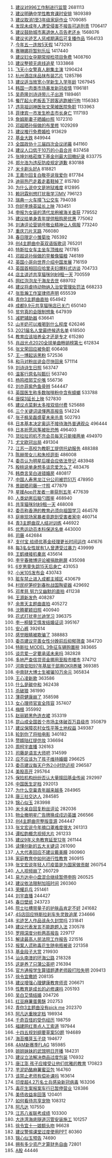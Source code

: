 1. [建议对996工作制进行监管](https://s.weibo.com/weibo?q=%23%E5%BB%BA%E8%AE%AE%E5%AF%B9996%E5%B7%A5%E4%BD%9C%E5%88%B6%E8%BF%9B%E8%A1%8C%E7%9B%91%E7%AE%A1%23&Refer=top) 2681113
1. [建议明确中学性教育课时安排](https://s.weibo.com/weibo?q=%23%E5%BB%BA%E8%AE%AE%E6%98%8E%E7%A1%AE%E4%B8%AD%E5%AD%A6%E6%80%A7%E6%95%99%E8%82%B2%E8%AF%BE%E6%97%B6%E5%AE%89%E6%8E%92%23&Refer=top) 1809389
1. [建议取消1至3年级家庭作业](https://s.weibo.com/weibo?q=%E5%BB%BA%E8%AE%AE%E5%8F%96%E6%B6%881%E8%87%B33%E5%B9%B4%E7%BA%A7%E5%AE%B6%E5%BA%AD%E4%BD%9C%E4%B8%9A&Refer=top) 1709085
1. [发现未成年人遭受侵害不报告可追刑责](https://s.weibo.com/weibo?q=%E5%8F%91%E7%8E%B0%E6%9C%AA%E6%88%90%E5%B9%B4%E4%BA%BA%E9%81%AD%E5%8F%97%E4%BE%B5%E5%AE%B3%E4%B8%8D%E6%8A%A5%E5%91%8A%E5%8F%AF%E8%BF%BD%E5%88%91%E8%B4%A3&Refer=top) 1706417
1. [建议鼓励城市离退休人员告老还乡](https://s.weibo.com/weibo?q=%23%E5%BB%BA%E8%AE%AE%E9%BC%93%E5%8A%B1%E5%9F%8E%E5%B8%82%E7%A6%BB%E9%80%80%E4%BC%91%E4%BA%BA%E5%91%98%E5%91%8A%E8%80%81%E8%BF%98%E4%B9%A1%23&Refer=top) 1568076
1. [建议劣迹艺人惩戒期满后可复播作品](https://s.weibo.com/weibo?q=%23%E5%BB%BA%E8%AE%AE%E5%8A%A3%E8%BF%B9%E8%89%BA%E4%BA%BA%E6%83%A9%E6%88%92%E6%9C%9F%E6%BB%A1%E5%90%8E%E5%8F%AF%E5%A4%8D%E6%92%AD%E4%BD%9C%E5%93%81%23&Refer=top) 1564133
1. [今年五一连放5天假](https://s.weibo.com/weibo?q=%23%E4%BB%8A%E5%B9%B4%E4%BA%94%E4%B8%80%E8%BF%9E%E6%94%BE5%E5%A4%A9%E5%81%87%23&Refer=top) 1473293
1. [赛琳娜将暂别乐坛](https://s.weibo.com/weibo?q=%E8%B5%9B%E7%90%B3%E5%A8%9C%E5%B0%86%E6%9A%82%E5%88%AB%E4%B9%90%E5%9D%9B&Refer=top) 1417440
1. [建议妇女孕期常规检项目免费](https://s.weibo.com/weibo?q=%23%E5%BB%BA%E8%AE%AE%E5%A6%87%E5%A5%B3%E5%AD%95%E6%9C%9F%E5%B8%B8%E8%A7%84%E6%A3%80%E9%A1%B9%E7%9B%AE%E5%85%8D%E8%B4%B9%23&Refer=top) 1408760
1. [建议整顿无底线追星](https://s.weibo.com/weibo?q=%23%E5%BB%BA%E8%AE%AE%E6%95%B4%E9%A1%BF%E6%97%A0%E5%BA%95%E7%BA%BF%E8%BF%BD%E6%98%9F%23&Refer=top) 1333868
1. [飞天小女警真人剧集主演](https://s.weibo.com/weibo?q=%23%E9%A3%9E%E5%A4%A9%E5%B0%8F%E5%A5%B3%E8%AD%A6%E7%9C%9F%E4%BA%BA%E5%89%A7%E9%9B%86%E4%B8%BB%E6%BC%94%23&Refer=top) 1290424
1. [杭州酒店床品抹布装芯片](https://s.weibo.com/weibo?q=%23%E6%9D%AD%E5%B7%9E%E9%85%92%E5%BA%97%E5%BA%8A%E5%93%81%E6%8A%B9%E5%B8%83%E8%A3%85%E8%8A%AF%E7%89%87%23&Refer=top) 1285786
1. [建议适当放宽小学新生入学年龄](https://s.weibo.com/weibo?q=%23%E5%BB%BA%E8%AE%AE%E9%80%82%E5%BD%93%E6%94%BE%E5%AE%BD%E5%B0%8F%E5%AD%A6%E6%96%B0%E7%94%9F%E5%85%A5%E5%AD%A6%E5%B9%B4%E9%BE%84%23&Refer=top) 1267945
1. [韩国一肉类市场暴发新冠疫情](https://s.weibo.com/weibo?q=%23%E9%9F%A9%E5%9B%BD%E4%B8%80%E8%82%89%E7%B1%BB%E5%B8%82%E5%9C%BA%E6%9A%B4%E5%8F%91%E6%96%B0%E5%86%A0%E7%96%AB%E6%83%85%23&Refer=top) 1196181
1. [吴奇隆刘诗诗带儿子出游](https://s.weibo.com/weibo?q=%23%E5%90%B4%E5%A5%87%E9%9A%86%E5%88%98%E8%AF%97%E8%AF%97%E5%B8%A6%E5%84%BF%E5%AD%90%E5%87%BA%E6%B8%B8%23&Refer=top) 1189461
1. [餐厅起火老板丢下顾客逃跑被行拘](https://s.weibo.com/weibo?q=%E9%A4%90%E5%8E%85%E8%B5%B7%E7%81%AB%E8%80%81%E6%9D%BF%E4%B8%A2%E4%B8%8B%E9%A1%BE%E5%AE%A2%E9%80%83%E8%B7%91%E8%A2%AB%E8%A1%8C%E6%8B%98&Refer=top) 1156383
1. [违背祖训神医张文荣被医院免职](https://s.weibo.com/weibo?q=%23%E8%BF%9D%E8%83%8C%E7%A5%96%E8%AE%AD%E7%A5%9E%E5%8C%BB%E5%BC%A0%E6%96%87%E8%8D%A3%E8%A2%AB%E5%8C%BB%E9%99%A2%E5%85%8D%E8%81%8C%23&Refer=top) 1133963
1. [菲律宾一市发生枪击市长身亡](https://s.weibo.com/weibo?q=%23%E8%8F%B2%E5%BE%8B%E5%AE%BE%E4%B8%80%E5%B8%82%E5%8F%91%E7%94%9F%E6%9E%AA%E5%87%BB%E5%B8%82%E9%95%BF%E8%BA%AB%E4%BA%A1%23&Refer=top) 1117193
1. [詹姆斯妻子晒婚纱照](https://s.weibo.com/weibo?q=%E8%A9%B9%E5%A7%86%E6%96%AF%E5%A6%BB%E5%AD%90%E6%99%92%E5%A9%9A%E7%BA%B1%E7%85%A7&Refer=top) 1072310
1. [邓超晒孙俪做的布里修](https://s.weibo.com/weibo?q=%23%E9%82%93%E8%B6%85%E6%99%92%E5%AD%99%E4%BF%AA%E5%81%9A%E7%9A%84%E5%B8%83%E9%87%8C%E4%BF%AE%23&Refer=top) 1029269
1. [建议推行免费婚检](https://s.weibo.com/weibo?q=%E5%BB%BA%E8%AE%AE%E6%8E%A8%E8%A1%8C%E5%85%8D%E8%B4%B9%E5%A9%9A%E6%A3%80&Refer=top) 913629
1. [基金大跌](https://s.weibo.com/weibo?q=%E5%9F%BA%E9%87%91%E5%A4%A7%E8%B7%8C&Refer=top) 849944
1. [全国政协十三届四次会议闭幕](https://s.weibo.com/weibo?q=%23%E5%85%A8%E5%9B%BD%E6%94%BF%E5%8D%8F%E5%8D%81%E4%B8%89%E5%B1%8A%E5%9B%9B%E6%AC%A1%E4%BC%9A%E8%AE%AE%E9%97%AD%E5%B9%95%23&Refer=top) 841160
1. [建议人口低于10万的小县合并](https://s.weibo.com/weibo?q=%23%E5%BB%BA%E8%AE%AE%E4%BA%BA%E5%8F%A3%E4%BD%8E%E4%BA%8E10%E4%B8%87%E7%9A%84%E5%B0%8F%E5%8E%BF%E5%90%88%E5%B9%B6%23&Refer=top) 837458
1. [张坤刘格菘旗下基金创最大回撤纪录](https://s.weibo.com/weibo?q=%E5%BC%A0%E5%9D%A4%E5%88%98%E6%A0%BC%E8%8F%98%E6%97%97%E4%B8%8B%E5%9F%BA%E9%87%91%E5%88%9B%E6%9C%80%E5%A4%A7%E5%9B%9E%E6%92%A4%E7%BA%AA%E5%BD%95&Refer=top) 833775
1. [郑允浩为违反防疫规定道歉](https://s.weibo.com/weibo?q=%23%E9%83%91%E5%85%81%E6%B5%A9%E4%B8%BA%E8%BF%9D%E5%8F%8D%E9%98%B2%E7%96%AB%E8%A7%84%E5%AE%9A%E9%81%93%E6%AD%89%23&Refer=top) 830188
1. [米卡剃头好A](https://s.weibo.com/weibo?q=%23%E7%B1%B3%E5%8D%A1%E5%89%83%E5%A4%B4%E5%A5%BDA%23&Refer=top) 818821
1. [王嘉尔回复白敬亭说我爱你](https://s.weibo.com/weibo?q=%23%E7%8E%8B%E5%98%89%E5%B0%94%E5%9B%9E%E5%A4%8D%E7%99%BD%E6%95%AC%E4%BA%AD%E8%AF%B4%E6%88%91%E7%88%B1%E4%BD%A0%23&Refer=top) 817784
1. [迪丽热巴走着走着鞋掉了](https://s.weibo.com/weibo?q=%23%E8%BF%AA%E4%B8%BD%E7%83%AD%E5%B7%B4%E8%B5%B0%E7%9D%80%E8%B5%B0%E7%9D%80%E9%9E%8B%E6%8E%89%E4%BA%86%23&Refer=top) 815780
1. [为什么说中文是地狱难度](https://s.weibo.com/weibo?q=%23%E4%B8%BA%E4%BB%80%E4%B9%88%E8%AF%B4%E4%B8%AD%E6%96%87%E6%98%AF%E5%9C%B0%E7%8B%B1%E9%9A%BE%E5%BA%A6%23&Refer=top) 812895
1. [赖冠霖别想打扰我学习MV](https://s.weibo.com/weibo?q=%E8%B5%96%E5%86%A0%E9%9C%96%E5%88%AB%E6%83%B3%E6%89%93%E6%89%B0%E6%88%91%E5%AD%A6%E4%B9%A0MV&Refer=top) 796123
1. [瑞典一火车撞飞公交车](https://s.weibo.com/weibo?q=%23%E7%91%9E%E5%85%B8%E4%B8%80%E7%81%AB%E8%BD%A6%E6%92%9E%E9%A3%9E%E5%85%AC%E4%BA%A4%E8%BD%A6%23&Refer=top) 794038
1. [你好李焕英延长上映](https://s.weibo.com/weibo?q=%23%E4%BD%A0%E5%A5%BD%E6%9D%8E%E7%84%95%E8%8B%B1%E5%BB%B6%E9%95%BF%E4%B8%8A%E6%98%A0%23&Refer=top) 783451
1. [申报为女装的清代龙袍被海关查获](https://s.weibo.com/weibo?q=%E7%94%B3%E6%8A%A5%E4%B8%BA%E5%A5%B3%E8%A3%85%E7%9A%84%E6%B8%85%E4%BB%A3%E9%BE%99%E8%A2%8D%E8%A2%AB%E6%B5%B7%E5%85%B3%E6%9F%A5%E8%8E%B7&Refer=top) 779552
1. [建议给单身青年提供租购房优惠](https://s.weibo.com/weibo?q=%23%E5%BB%BA%E8%AE%AE%E7%BB%99%E5%8D%95%E8%BA%AB%E9%9D%92%E5%B9%B4%E6%8F%90%E4%BE%9B%E7%A7%9F%E8%B4%AD%E6%88%BF%E4%BC%98%E6%83%A0%23&Refer=top) 775062
1. [刘涛评论营销号敬业精神让人佩服](https://s.weibo.com/weibo?q=%23%E5%88%98%E6%B6%9B%E8%AF%84%E8%AE%BA%E8%90%A5%E9%94%80%E5%8F%B7%E6%95%AC%E4%B8%9A%E7%B2%BE%E7%A5%9E%E8%AE%A9%E4%BA%BA%E4%BD%A9%E6%9C%8D%23&Refer=top) 773240
1. [重庆刀片天路](https://s.weibo.com/weibo?q=%23%E9%87%8D%E5%BA%86%E5%88%80%E7%89%87%E5%A4%A9%E8%B7%AF%23&Refer=top) 766080
1. [春日限定小雏菊妆](https://s.weibo.com/weibo?q=%E6%98%A5%E6%97%A5%E9%99%90%E5%AE%9A%E5%B0%8F%E9%9B%8F%E8%8F%8A%E5%A6%86&Refer=top) 765392
1. [创4主题曲中英双语版歌词](https://s.weibo.com/weibo?q=%23%E5%88%9B4%E4%B8%BB%E9%A2%98%E6%9B%B2%E4%B8%AD%E8%8B%B1%E5%8F%8C%E8%AF%AD%E7%89%88%E6%AD%8C%E8%AF%8D%23&Refer=top) 765201
1. [特斯拉女车主坐车顶维权](https://s.weibo.com/weibo?q=%E7%89%B9%E6%96%AF%E6%8B%89%E5%A5%B3%E8%BD%A6%E4%B8%BB%E5%9D%90%E8%BD%A6%E9%A1%B6%E7%BB%B4%E6%9D%83&Refer=top) 761785
1. [邓超说孙俪做的早餐像猫粮](https://s.weibo.com/weibo?q=%E9%82%93%E8%B6%85%E8%AF%B4%E5%AD%99%E4%BF%AA%E5%81%9A%E7%9A%84%E6%97%A9%E9%A4%90%E5%83%8F%E7%8C%AB%E7%B2%AE&Refer=top) 746189
1. [英国小哥向世界介绍中国发展](https://s.weibo.com/weibo?q=%23%E8%8B%B1%E5%9B%BD%E5%B0%8F%E5%93%A5%E5%90%91%E4%B8%96%E7%95%8C%E4%BB%8B%E7%BB%8D%E4%B8%AD%E5%9B%BD%E5%8F%91%E5%B1%95%23&Refer=top) 716159
1. [英国首相回应哈里夫妇爆料式访谈](https://s.weibo.com/weibo?q=%E8%8B%B1%E5%9B%BD%E9%A6%96%E7%9B%B8%E5%9B%9E%E5%BA%94%E5%93%88%E9%87%8C%E5%A4%AB%E5%A6%87%E7%88%86%E6%96%99%E5%BC%8F%E8%AE%BF%E8%B0%88&Refer=top) 704733
1. [店主讲述共享猫咪9块9租一天](https://s.weibo.com/weibo?q=%E5%BA%97%E4%B8%BB%E8%AE%B2%E8%BF%B0%E5%85%B1%E4%BA%AB%E7%8C%AB%E5%92%AA9%E5%9D%979%E7%A7%9F%E4%B8%80%E5%A4%A9&Refer=top) 700559
1. [网红泡泡龙于海龙去世](https://s.weibo.com/weibo?q=%23%E7%BD%91%E7%BA%A2%E6%B3%A1%E6%B3%A1%E9%BE%99%E4%BA%8E%E6%B5%B7%E9%BE%99%E5%8E%BB%E4%B8%96%23&Refer=top) 689702
1. [建议将虐待动物纳入治安管理处罚法](https://s.weibo.com/weibo?q=%E5%BB%BA%E8%AE%AE%E5%B0%86%E8%99%90%E5%BE%85%E5%8A%A8%E7%89%A9%E7%BA%B3%E5%85%A5%E6%B2%BB%E5%AE%89%E7%AE%A1%E7%90%86%E5%A4%84%E7%BD%9A%E6%B3%95&Refer=top) 668233
1. [张哲瀚工作室律师声明](https://s.weibo.com/weibo?q=%23%E5%BC%A0%E5%93%B2%E7%80%9A%E5%B7%A5%E4%BD%9C%E5%AE%A4%E5%BE%8B%E5%B8%88%E5%A3%B0%E6%98%8E%23&Refer=top) 655539
1. [青你3主题曲直拍](https://s.weibo.com/weibo?q=%23%E9%9D%92%E4%BD%A03%E4%B8%BB%E9%A2%98%E6%9B%B2%E7%9B%B4%E6%8B%8D%23&Refer=top) 654942
1. [成都9.9元共享猫咪店已关门](https://s.weibo.com/weibo?q=%E6%88%90%E9%83%BD9.9%E5%85%83%E5%85%B1%E4%BA%AB%E7%8C%AB%E5%92%AA%E5%BA%97%E5%B7%B2%E5%85%B3%E9%97%A8&Refer=top) 650140
1. [贫穷真的会限制想象](https://s.weibo.com/weibo?q=%23%E8%B4%AB%E7%A9%B7%E7%9C%9F%E7%9A%84%E4%BC%9A%E9%99%90%E5%88%B6%E6%83%B3%E8%B1%A1%23&Refer=top) 647939
1. [减肥辅助器](https://s.weibo.com/weibo?q=%23%E5%87%8F%E8%82%A5%E8%BE%85%E5%8A%A9%E5%99%A8%23&Refer=top) 636641
1. [山羊奶可以难喝到什么程度](https://s.weibo.com/weibo?q=%23%E5%B1%B1%E7%BE%8A%E5%A5%B6%E5%8F%AF%E4%BB%A5%E9%9A%BE%E5%96%9D%E5%88%B0%E4%BB%80%E4%B9%88%E7%A8%8B%E5%BA%A6%23&Refer=top) 626246
1. [2021届名人堂最终候选名单](https://s.weibo.com/weibo?q=2021%E5%B1%8A%E5%90%8D%E4%BA%BA%E5%A0%82%E6%9C%80%E7%BB%88%E5%80%99%E9%80%89%E5%90%8D%E5%8D%95&Refer=top) 618500
1. [教育应该培养全才还是专才](https://s.weibo.com/weibo?q=%23%E6%95%99%E8%82%B2%E5%BA%94%E8%AF%A5%E5%9F%B9%E5%85%BB%E5%85%A8%E6%89%8D%E8%BF%98%E6%98%AF%E4%B8%93%E6%89%8D%23&Refer=top) 615280
1. [肖战光点2020全球单曲畅销榜第七](https://s.weibo.com/weibo?q=%23%E8%82%96%E6%88%98%E5%85%89%E7%82%B92020%E5%85%A8%E7%90%83%E5%8D%95%E6%9B%B2%E7%95%85%E9%94%80%E6%A6%9C%E7%AC%AC%E4%B8%83%23&Refer=top) 612834
1. [张文荣回应被免职](https://s.weibo.com/weibo?q=%E5%BC%A0%E6%96%87%E8%8D%A3%E5%9B%9E%E5%BA%94%E8%A2%AB%E5%85%8D%E8%81%8C&Refer=top) 606408
1. [王一博起诉黑粉](https://s.weibo.com/weibo?q=%23%E7%8E%8B%E4%B8%80%E5%8D%9A%E8%B5%B7%E8%AF%89%E9%BB%91%E7%B2%89%23&Refer=top) 572536
1. [和马对粉丝说会尽快回来](https://s.weibo.com/weibo?q=%E5%92%8C%E9%A9%AC%E5%AF%B9%E7%B2%89%E4%B8%9D%E8%AF%B4%E4%BC%9A%E5%B0%BD%E5%BF%AB%E5%9B%9E%E6%9D%A5&Refer=top) 571114
1. [刘诗诗生日照](https://s.weibo.com/weibo?q=%E5%88%98%E8%AF%97%E8%AF%97%E7%94%9F%E6%97%A5%E7%85%A7&Refer=top) 563747
1. [温客行原名叫甄衍](https://s.weibo.com/weibo?q=%23%E6%B8%A9%E5%AE%A2%E8%A1%8C%E5%8E%9F%E5%90%8D%E5%8F%AB%E7%94%84%E8%A1%8D%23&Refer=top) 563740
1. [杨鸣捂郭艾伦嘴](https://s.weibo.com/weibo?q=%23%E6%9D%A8%E9%B8%A3%E6%8D%82%E9%83%AD%E8%89%BE%E4%BC%A6%E5%98%B4%23&Refer=top) 556736
1. [刘亦菲紫色鱼骨辫](https://s.weibo.com/weibo?q=%23%E5%88%98%E4%BA%A6%E8%8F%B2%E7%B4%AB%E8%89%B2%E9%B1%BC%E9%AA%A8%E8%BE%AB%23&Refer=top) 544447
1. [英国医生称多数咖啡粉中含有蟑螂](https://s.weibo.com/weibo?q=%23%E8%8B%B1%E5%9B%BD%E5%8C%BB%E7%94%9F%E7%A7%B0%E5%A4%9A%E6%95%B0%E5%92%96%E5%95%A1%E7%B2%89%E4%B8%AD%E5%90%AB%E6%9C%89%E8%9F%91%E8%9E%82%23&Refer=top) 533788
1. [唐探3延长上映](https://s.weibo.com/weibo?q=%23%E5%94%90%E6%8E%A23%E5%BB%B6%E9%95%BF%E4%B8%8A%E6%98%A0%23&Refer=top) 527830
1. [建议点菜剩太多按双倍付费](https://s.weibo.com/weibo?q=%23%E5%BB%BA%E8%AE%AE%E7%82%B9%E8%8F%9C%E5%89%A9%E5%A4%AA%E5%A4%9A%E6%8C%89%E5%8F%8C%E5%80%8D%E4%BB%98%E8%B4%B9%23&Refer=top) 525688
1. [三个关键词读懂两高报告](https://s.weibo.com/weibo?q=%23%E4%B8%89%E4%B8%AA%E5%85%B3%E9%94%AE%E8%AF%8D%E8%AF%BB%E6%87%82%E4%B8%A4%E9%AB%98%E6%8A%A5%E5%91%8A%23&Refer=top) 514224
1. [张子枫吴磊盛夏未来杀青](https://s.weibo.com/weibo?q=%23%E5%BC%A0%E5%AD%90%E6%9E%AB%E5%90%B4%E7%A3%8A%E7%9B%9B%E5%A4%8F%E6%9C%AA%E6%9D%A5%E6%9D%80%E9%9D%92%23&Refer=top) 502793
1. [日本基本决定奥运不接待海外普通观众](https://s.weibo.com/weibo?q=%E6%97%A5%E6%9C%AC%E5%9F%BA%E6%9C%AC%E5%86%B3%E5%AE%9A%E5%A5%A5%E8%BF%90%E4%B8%8D%E6%8E%A5%E5%BE%85%E6%B5%B7%E5%A4%96%E6%99%AE%E9%80%9A%E8%A7%82%E4%BC%97&Refer=top) 496444
1. [日本祈愿风筝被批恐怖](https://s.weibo.com/weibo?q=%23%E6%97%A5%E6%9C%AC%E7%A5%88%E6%84%BF%E9%A3%8E%E7%AD%9D%E8%A2%AB%E6%89%B9%E6%81%90%E6%80%96%23&Refer=top) 496403
1. [货拉拉司机不充会员每天只能接两单](https://s.weibo.com/weibo?q=%23%E8%B4%A7%E6%8B%89%E6%8B%89%E5%8F%B8%E6%9C%BA%E4%B8%8D%E5%85%85%E4%BC%9A%E5%91%98%E6%AF%8F%E5%A4%A9%E5%8F%AA%E8%83%BD%E6%8E%A5%E4%B8%A4%E5%8D%95%23&Refer=top) 494970
1. [尤文欧冠出局](https://s.weibo.com/weibo?q=%E5%B0%A4%E6%96%87%E6%AC%A7%E5%86%A0%E5%87%BA%E5%B1%80&Refer=top) 491304
1. [江苏一高校为教职工提供托幼服务](https://s.weibo.com/weibo?q=%E6%B1%9F%E8%8B%8F%E4%B8%80%E9%AB%98%E6%A0%A1%E4%B8%BA%E6%95%99%E8%81%8C%E5%B7%A5%E6%8F%90%E4%BE%9B%E6%89%98%E5%B9%BC%E6%9C%8D%E5%8A%A1&Refer=top) 488388
1. [陈赫带女儿和朱桢逛街](https://s.weibo.com/weibo?q=%23%E9%99%88%E8%B5%AB%E5%B8%A6%E5%A5%B3%E5%84%BF%E5%92%8C%E6%9C%B1%E6%A1%A2%E9%80%9B%E8%A1%97%23&Refer=top) 486008
1. [委员认为明星后援会应依法登记](https://s.weibo.com/weibo?q=%23%E5%A7%94%E5%91%98%E8%AE%A4%E4%B8%BA%E6%98%8E%E6%98%9F%E5%90%8E%E6%8F%B4%E4%BC%9A%E5%BA%94%E4%BE%9D%E6%B3%95%E7%99%BB%E8%AE%B0%23&Refer=top) 483948
1. [殷桃说单身想多谈恋爱怎么了](https://s.weibo.com/weibo?q=%23%E6%AE%B7%E6%A1%83%E8%AF%B4%E5%8D%95%E8%BA%AB%E6%83%B3%E5%A4%9A%E8%B0%88%E6%81%8B%E7%88%B1%E6%80%8E%E4%B9%88%E4%BA%86%23&Refer=top) 483476
1. [韩商言吴白进错婚房](https://s.weibo.com/weibo?q=%E9%9F%A9%E5%95%86%E8%A8%80%E5%90%B4%E7%99%BD%E8%BF%9B%E9%94%99%E5%A9%9A%E6%88%BF&Refer=top) 480817
1. [中国人寿黑龙江分公司被罚51万](https://s.weibo.com/weibo?q=%E4%B8%AD%E5%9B%BD%E4%BA%BA%E5%AF%BF%E9%BB%91%E9%BE%99%E6%B1%9F%E5%88%86%E5%85%AC%E5%8F%B8%E8%A2%AB%E7%BD%9A51%E4%B8%87&Refer=top) 478950
1. [景甜晒司藤一寸照](https://s.weibo.com/weibo?q=%23%E6%99%AF%E7%94%9C%E6%99%92%E5%8F%B8%E8%97%A4%E4%B8%80%E5%AF%B8%E7%85%A7%23&Refer=top) 477879
1. [星援App开发者一审获刑五年](https://s.weibo.com/weibo?q=%E6%98%9F%E6%8F%B4App%E5%BC%80%E5%8F%91%E8%80%85%E4%B8%80%E5%AE%A1%E8%8E%B7%E5%88%91%E4%BA%94%E5%B9%B4&Refer=top) 477639
1. [人类幼崽后脑勺图鉴](https://s.weibo.com/weibo?q=%23%E4%BA%BA%E7%B1%BB%E5%B9%BC%E5%B4%BD%E5%90%8E%E8%84%91%E5%8B%BA%E5%9B%BE%E9%89%B4%23&Refer=top) 468940
1. [共享猫咪9块9租一天](https://s.weibo.com/weibo?q=%23%E5%85%B1%E4%BA%AB%E7%8C%AB%E5%92%AA9%E5%9D%979%E7%A7%9F%E4%B8%80%E5%A4%A9%23&Refer=top) 468008
1. [委员称香港的教育必须向祖国学习](https://s.weibo.com/weibo?q=%23%E5%A7%94%E5%91%98%E7%A7%B0%E9%A6%99%E6%B8%AF%E7%9A%84%E6%95%99%E8%82%B2%E5%BF%85%E9%A1%BB%E5%90%91%E7%A5%96%E5%9B%BD%E5%AD%A6%E4%B9%A0%23&Refer=top) 464578
1. [庭审现场家暴者竟跑到受害者家中](https://s.weibo.com/weibo?q=%E5%BA%AD%E5%AE%A1%E7%8E%B0%E5%9C%BA%E5%AE%B6%E6%9A%B4%E8%80%85%E7%AB%9F%E8%B7%91%E5%88%B0%E5%8F%97%E5%AE%B3%E8%80%85%E5%AE%B6%E4%B8%AD&Refer=top) 460714
1. [青3主题曲双人结对训练](https://s.weibo.com/weibo?q=%23%E9%9D%923%E4%B8%BB%E9%A2%98%E6%9B%B2%E5%8F%8C%E4%BA%BA%E7%BB%93%E5%AF%B9%E8%AE%AD%E7%BB%83%23&Refer=top) 446922
1. [优秀运动员本科保送名单](https://s.weibo.com/weibo?q=%E4%BC%98%E7%A7%80%E8%BF%90%E5%8A%A8%E5%91%98%E6%9C%AC%E7%A7%91%E4%BF%9D%E9%80%81%E5%90%8D%E5%8D%95&Refer=top) 443000
1. [司藤](https://s.weibo.com/weibo?q=%E5%8F%B8%E8%97%A4&Refer=top) 442684
1. [支付宝 给绩优基金经理更长时间运作](https://s.weibo.com/weibo?q=%E6%94%AF%E4%BB%98%E5%AE%9D%20%E7%BB%99%E7%BB%A9%E4%BC%98%E5%9F%BA%E9%87%91%E7%BB%8F%E7%90%86%E6%9B%B4%E9%95%BF%E6%97%B6%E9%97%B4%E8%BF%90%E4%BD%9C&Refer=top) 441676
1. [每3名女性就有1人曾遭受过暴力](https://s.weibo.com/weibo?q=%23%E6%AF%8F3%E5%90%8D%E5%A5%B3%E6%80%A7%E5%B0%B1%E6%9C%891%E4%BA%BA%E6%9B%BE%E9%81%AD%E5%8F%97%E8%BF%87%E6%9A%B4%E5%8A%9B%23&Refer=top) 439999
1. [王鹤棣接机秦岚](https://s.weibo.com/weibo?q=%23%E7%8E%8B%E9%B9%A4%E6%A3%A3%E6%8E%A5%E6%9C%BA%E7%A7%A6%E5%B2%9A%23&Refer=top) 435614
1. [李宇春微博评论被捐款刷屏](https://s.weibo.com/weibo?q=%23%E6%9D%8E%E5%AE%87%E6%98%A5%E5%BE%AE%E5%8D%9A%E8%AF%84%E8%AE%BA%E8%A2%AB%E6%8D%90%E6%AC%BE%E5%88%B7%E5%B1%8F%23&Refer=top) 435098
1. [6岁男童失踪15天后身亡](https://s.weibo.com/weibo?q=6%E5%B2%81%E7%94%B7%E7%AB%A5%E5%A4%B1%E8%B8%AA15%E5%A4%A9%E5%90%8E%E8%BA%AB%E4%BA%A1&Refer=top) 431053
1. [小米10S发布会](https://s.weibo.com/weibo?q=%23%E5%B0%8F%E7%B1%B310S%E5%8F%91%E5%B8%83%E4%BC%9A%23&Refer=top) 430743
1. [脏车禁止进入成都主城区](https://s.weibo.com/weibo?q=%23%E8%84%8F%E8%BD%A6%E7%A6%81%E6%AD%A2%E8%BF%9B%E5%85%A5%E6%88%90%E9%83%BD%E4%B8%BB%E5%9F%8E%E5%8C%BA%23&Refer=top) 430679
1. [村民挖笋挖到春秋战国陶瓷器](https://s.weibo.com/weibo?q=%23%E6%9D%91%E6%B0%91%E6%8C%96%E7%AC%8B%E6%8C%96%E5%88%B0%E6%98%A5%E7%A7%8B%E6%88%98%E5%9B%BD%E9%99%B6%E7%93%B7%E5%99%A8%23&Refer=top) 429692
1. [邓孝慈 努力又幽默的直拍](https://s.weibo.com/weibo?q=%E9%82%93%E5%AD%9D%E6%85%88%20%E5%8A%AA%E5%8A%9B%E5%8F%88%E5%B9%BD%E9%BB%98%E7%9A%84%E7%9B%B4%E6%8B%8D&Refer=top) 411238
1. [王源新发色](https://s.weibo.com/weibo?q=%23%E7%8E%8B%E6%BA%90%E6%96%B0%E5%8F%91%E8%89%B2%23&Refer=top) 408287
1. [余景天主题曲直拍](https://s.weibo.com/weibo?q=%23%E4%BD%99%E6%99%AF%E5%A4%A9%E4%B8%BB%E9%A2%98%E6%9B%B2%E7%9B%B4%E6%8B%8D%23&Refer=top) 405272
1. [沈腾瞿颖旧照](https://s.weibo.com/weibo?q=%E6%B2%88%E8%85%BE%E7%9E%BF%E9%A2%96%E6%97%A7%E7%85%A7&Refer=top) 400940
1. [花式打扰李兰迪学习](https://s.weibo.com/weibo?q=%23%E8%8A%B1%E5%BC%8F%E6%89%93%E6%89%B0%E6%9D%8E%E5%85%B0%E8%BF%AA%E5%AD%A6%E4%B9%A0%23&Refer=top) 396375
1. [李一桐替艾情发结婚证词](https://s.weibo.com/weibo?q=%23%E6%9D%8E%E4%B8%80%E6%A1%90%E6%9B%BF%E8%89%BE%E6%83%85%E5%8F%91%E7%BB%93%E5%A9%9A%E8%AF%81%E8%AF%8D%23&Refer=top) 395167
1. [安心裤](https://s.weibo.com/weibo?q=%E5%AE%89%E5%BF%83%E8%A3%A4&Refer=top) 392614
1. [感觉眼睛被欺骗了](https://s.weibo.com/weibo?q=%E6%84%9F%E8%A7%89%E7%9C%BC%E7%9D%9B%E8%A2%AB%E6%AC%BA%E9%AA%97%E4%BA%86&Refer=top) 388883
1. [委员建议完善女性分娩前后抑郁筛查](https://s.weibo.com/weibo?q=%23%E5%A7%94%E5%91%98%E5%BB%BA%E8%AE%AE%E5%AE%8C%E5%96%84%E5%A5%B3%E6%80%A7%E5%88%86%E5%A8%A9%E5%89%8D%E5%90%8E%E6%8A%91%E9%83%81%E7%AD%9B%E6%9F%A5%23&Refer=top) 384720
1. [特斯拉 MODEL 3免征车辆购置税](https://s.weibo.com/weibo?q=%E7%89%B9%E6%96%AF%E6%8B%89%20MODEL%203%E5%85%8D%E5%BE%81%E8%BD%A6%E8%BE%86%E8%B4%AD%E7%BD%AE%E7%A8%8E&Refer=top) 383665
1. [谈恋爱一定要承诺未来吗](https://s.weibo.com/weibo?q=%23%E8%B0%88%E6%81%8B%E7%88%B1%E4%B8%80%E5%AE%9A%E8%A6%81%E6%89%BF%E8%AF%BA%E6%9C%AA%E6%9D%A5%E5%90%97%23&Refer=top) 382828
1. [多地严查信贷资金挪用至股市楼市](https://s.weibo.com/weibo?q=%E5%A4%9A%E5%9C%B0%E4%B8%A5%E6%9F%A5%E4%BF%A1%E8%B4%B7%E8%B5%84%E9%87%91%E6%8C%AA%E7%94%A8%E8%87%B3%E8%82%A1%E5%B8%82%E6%A5%BC%E5%B8%82&Refer=top) 374712
1. [河南安阳97年基层干部用OKR养猪](https://s.weibo.com/weibo?q=%23%E6%B2%B3%E5%8D%97%E5%AE%89%E9%98%B397%E5%B9%B4%E5%9F%BA%E5%B1%82%E5%B9%B2%E9%83%A8%E7%94%A8OKR%E5%85%BB%E7%8C%AA%23&Refer=top) 369385
1. [中南财大博士生被骗10万余元](https://s.weibo.com/weibo?q=%23%E4%B8%AD%E5%8D%97%E8%B4%A2%E5%A4%A7%E5%8D%9A%E5%A3%AB%E7%94%9F%E8%A2%AB%E9%AA%9710%E4%B8%87%E4%BD%99%E5%85%83%23&Refer=top) 365834
1. [王心凌新歌](https://s.weibo.com/weibo?q=%23%E7%8E%8B%E5%BF%83%E5%87%8C%E6%96%B0%E6%AD%8C%23&Refer=top) 363586
1. [什么是碳中和](https://s.weibo.com/weibo?q=%23%E4%BB%80%E4%B9%88%E6%98%AF%E7%A2%B3%E4%B8%AD%E5%92%8C%23&Refer=top) 362438
1. [杀破狼](https://s.weibo.com/weibo?q=%E6%9D%80%E7%A0%B4%E7%8B%BC&Refer=top) 361990
1. [薄荷健康崩了](https://s.weibo.com/weibo?q=%23%E8%96%84%E8%8D%B7%E5%81%A5%E5%BA%B7%E5%B4%A9%E4%BA%86%23&Refer=top) 358598
1. [女心理师官宣全阵容](https://s.weibo.com/weibo?q=%23%E5%A5%B3%E5%BF%83%E7%90%86%E5%B8%88%E5%AE%98%E5%AE%A3%E5%85%A8%E9%98%B5%E5%AE%B9%23&Refer=top) 357407
1. [梅根](https://s.weibo.com/weibo?q=%E6%A2%85%E6%A0%B9&Refer=top) 355992
1. [赵丽颖黑色连衣裙](https://s.weibo.com/weibo?q=%23%E8%B5%B5%E4%B8%BD%E9%A2%96%E9%BB%91%E8%89%B2%E8%BF%9E%E8%A1%A3%E8%A3%99%23&Refer=top) 353319
1. [昆山成全国首个市场主体破百万县级市](https://s.weibo.com/weibo?q=%E6%98%86%E5%B1%B1%E6%88%90%E5%85%A8%E5%9B%BD%E9%A6%96%E4%B8%AA%E5%B8%82%E5%9C%BA%E4%B8%BB%E4%BD%93%E7%A0%B4%E7%99%BE%E4%B8%87%E5%8E%BF%E7%BA%A7%E5%B8%82&Refer=top) 350879
1. [建议保障农村女性平等土地权益](https://s.weibo.com/weibo?q=%23%E5%BB%BA%E8%AE%AE%E4%BF%9D%E9%9A%9C%E5%86%9C%E6%9D%91%E5%A5%B3%E6%80%A7%E5%B9%B3%E7%AD%89%E5%9C%9F%E5%9C%B0%E6%9D%83%E7%9B%8A%23&Refer=top) 349387
1. [轮到你了将拍电影](https://s.weibo.com/weibo?q=%23%E8%BD%AE%E5%88%B0%E4%BD%A0%E4%BA%86%E5%B0%86%E6%8B%8D%E7%94%B5%E5%BD%B1%23&Refer=top) 340182
1. [赘婿陆红提仿妆](https://s.weibo.com/weibo?q=%23%E8%B5%98%E5%A9%BF%E9%99%86%E7%BA%A2%E6%8F%90%E4%BB%BF%E5%A6%86%23&Refer=top) 336694
1. [周柯宇直播](https://s.weibo.com/weibo?q=%23%E5%91%A8%E6%9F%AF%E5%AE%87%E7%9B%B4%E6%92%AD%23&Refer=top) 326163
1. [司藤是语言大师吧](https://s.weibo.com/weibo?q=%23%E5%8F%B8%E8%97%A4%E6%98%AF%E8%AF%AD%E8%A8%80%E5%A4%A7%E5%B8%88%E5%90%A7%23&Refer=top) 314599
1. [应不应该为了孩子维持婚姻](https://s.weibo.com/weibo?q=%23%E5%BA%94%E4%B8%8D%E5%BA%94%E8%AF%A5%E4%B8%BA%E4%BA%86%E5%AD%A9%E5%AD%90%E7%BB%B4%E6%8C%81%E5%A9%9A%E5%A7%BB%23&Refer=top) 296625
1. [委员建议每天户外2小时防近视](https://s.weibo.com/weibo?q=%23%E5%A7%94%E5%91%98%E5%BB%BA%E8%AE%AE%E6%AF%8F%E5%A4%A9%E6%88%B7%E5%A4%962%E5%B0%8F%E6%97%B6%E9%98%B2%E8%BF%91%E8%A7%86%23&Refer=top) 296587
1. [美股高开](https://s.weibo.com/weibo?q=%E7%BE%8E%E8%82%A1%E9%AB%98%E5%BC%80&Refer=top) 295764
1. [保险机构纷纷否认大量赎回基金传闻](https://s.weibo.com/weibo?q=%23%E4%BF%9D%E9%99%A9%E6%9C%BA%E6%9E%84%E7%BA%B7%E7%BA%B7%E5%90%A6%E8%AE%A4%E5%A4%A7%E9%87%8F%E8%B5%8E%E5%9B%9E%E5%9F%BA%E9%87%91%E4%BC%A0%E9%97%BB%23&Refer=top) 292997
1. [中国医生定档](https://s.weibo.com/weibo?q=%23%E4%B8%AD%E5%9B%BD%E5%8C%BB%E7%94%9F%E5%AE%9A%E6%A1%A3%23&Refer=top) 292013
1. [为什么空巢青年越来越多](https://s.weibo.com/weibo?q=%23%E4%B8%BA%E4%BB%80%E4%B9%88%E7%A9%BA%E5%B7%A2%E9%9D%92%E5%B9%B4%E8%B6%8A%E6%9D%A5%E8%B6%8A%E5%A4%9A%23&Refer=top) 284965
1. [唐三社交达人](https://s.weibo.com/weibo?q=%23%E5%94%90%E4%B8%89%E7%A4%BE%E4%BA%A4%E8%BE%BE%E4%BA%BA%23&Refer=top) 284585
1. [锦心似玉](https://s.weibo.com/weibo?q=%23%E9%94%A6%E5%BF%83%E4%BC%BC%E7%8E%89%23&Refer=top) 283998
1. [米卡亲自回复粉丝评论](https://s.weibo.com/weibo?q=%23%E7%B1%B3%E5%8D%A1%E4%BA%B2%E8%87%AA%E5%9B%9E%E5%A4%8D%E7%B2%89%E4%B8%9D%E8%AF%84%E8%AE%BA%23&Refer=top) 282036
1. [物业撤明星广告牌换成戍边英雄](https://s.weibo.com/weibo?q=%E7%89%A9%E4%B8%9A%E6%92%A4%E6%98%8E%E6%98%9F%E5%B9%BF%E5%91%8A%E7%89%8C%E6%8D%A2%E6%88%90%E6%88%8D%E8%BE%B9%E8%8B%B1%E9%9B%84&Refer=top) 266566
1. [创4主题曲完整版音源](https://s.weibo.com/weibo?q=%23%E5%88%9B4%E4%B8%BB%E9%A2%98%E6%9B%B2%E5%AE%8C%E6%95%B4%E7%89%88%E9%9F%B3%E6%BA%90%23&Refer=top) 264447
1. [张文宏说今年摘口罩难度很大](https://s.weibo.com/weibo?q=%E5%BC%A0%E6%96%87%E5%AE%8F%E8%AF%B4%E4%BB%8A%E5%B9%B4%E6%91%98%E5%8F%A3%E7%BD%A9%E9%9A%BE%E5%BA%A6%E5%BE%88%E5%A4%A7&Refer=top) 261313
1. [谭松韵概念视频大片](https://s.weibo.com/weibo?q=%23%E8%B0%AD%E6%9D%BE%E9%9F%B5%E6%A6%82%E5%BF%B5%E8%A7%86%E9%A2%91%E5%A4%A7%E7%89%87%23&Refer=top) 261233
1. [建议9年义务教育延至12年](https://s.weibo.com/weibo?q=%23%E5%BB%BA%E8%AE%AE9%E5%B9%B4%E4%B9%89%E5%8A%A1%E6%95%99%E8%82%B2%E5%BB%B6%E8%87%B312%E5%B9%B4%23&Refer=top) 261144
1. [读懂创新的五大关键词](https://s.weibo.com/weibo?q=%23%E8%AF%BB%E6%87%82%E5%88%9B%E6%96%B0%E7%9A%84%E4%BA%94%E5%A4%A7%E5%85%B3%E9%94%AE%E8%AF%8D%23&Refer=top) 261090
1. [人大代表回应不建议戴美瞳](https://s.weibo.com/weibo?q=%23%E4%BA%BA%E5%A4%A7%E4%BB%A3%E8%A1%A8%E5%9B%9E%E5%BA%94%E4%B8%8D%E5%BB%BA%E8%AE%AE%E6%88%B4%E7%BE%8E%E7%9E%B3%23&Refer=top) 260960
1. [家庭教育中如何进行性教育](https://s.weibo.com/weibo?q=%23%E5%AE%B6%E5%BA%AD%E6%95%99%E8%82%B2%E4%B8%AD%E5%A6%82%E4%BD%95%E8%BF%9B%E8%A1%8C%E6%80%A7%E6%95%99%E8%82%B2%23&Refer=top) 260915
1. [张文宏说年轻人打疫苗是为国家做贡献](https://s.weibo.com/weibo?q=%23%E5%BC%A0%E6%96%87%E5%AE%8F%E8%AF%B4%E5%B9%B4%E8%BD%BB%E4%BA%BA%E6%89%93%E7%96%AB%E8%8B%97%E6%98%AF%E4%B8%BA%E5%9B%BD%E5%AE%B6%E5%81%9A%E8%B4%A1%E7%8C%AE%23&Refer=top) 260754
1. [人人视频崩了](https://s.weibo.com/weibo?q=%E4%BA%BA%E4%BA%BA%E8%A7%86%E9%A2%91%E5%B4%A9%E4%BA%86&Refer=top) 260729
1. [易方达中小盘混合继续暂停申购](https://s.weibo.com/weibo?q=%23%E6%98%93%E6%96%B9%E8%BE%BE%E4%B8%AD%E5%B0%8F%E7%9B%98%E6%B7%B7%E5%90%88%E7%BB%A7%E7%BB%AD%E6%9A%82%E5%81%9C%E7%94%B3%E8%B4%AD%23&Refer=top) 260525
1. [建议依法限制加班时间](https://s.weibo.com/weibo?q=%E5%BB%BA%E8%AE%AE%E4%BE%9D%E6%B3%95%E9%99%90%E5%88%B6%E5%8A%A0%E7%8F%AD%E6%97%B6%E9%97%B4&Refer=top) 260360
1. [荣耀乒乓](https://s.weibo.com/weibo?q=%E8%8D%A3%E8%80%80%E4%B9%92%E4%B9%93&Refer=top) 251461
1. [刘宇直播](https://s.weibo.com/weibo?q=%23%E5%88%98%E5%AE%87%E7%9B%B4%E6%92%AD%23&Refer=top) 244427
1. [春日壁纸](https://s.weibo.com/weibo?q=%23%E6%98%A5%E6%97%A5%E5%A3%81%E7%BA%B8%23&Refer=top) 243723
1. [院士吐槽带量子的护肤品肯定不好](https://s.weibo.com/weibo?q=%23%E9%99%A2%E5%A3%AB%E5%90%90%E6%A7%BD%E5%B8%A6%E9%87%8F%E5%AD%90%E7%9A%84%E6%8A%A4%E8%82%A4%E5%93%81%E8%82%AF%E5%AE%9A%E4%B8%8D%E5%A5%BD%23&Refer=top) 241682
1. [4S店回应特斯拉刹车失灵致追尾](https://s.weibo.com/weibo?q=4S%E5%BA%97%E5%9B%9E%E5%BA%94%E7%89%B9%E6%96%AF%E6%8B%89%E5%88%B9%E8%BD%A6%E5%A4%B1%E7%81%B5%E8%87%B4%E8%BF%BD%E5%B0%BE&Refer=top) 234666
1. [劣迹艺人作品该永久封禁吗](https://s.weibo.com/weibo?q=%E5%8A%A3%E8%BF%B9%E8%89%BA%E4%BA%BA%E4%BD%9C%E5%93%81%E8%AF%A5%E6%B0%B8%E4%B9%85%E5%B0%81%E7%A6%81%E5%90%97&Refer=top) 231841
1. [建议代表发言不能跑题入法](https://s.weibo.com/weibo?q=%E5%BB%BA%E8%AE%AE%E4%BB%A3%E8%A1%A8%E5%8F%91%E8%A8%80%E4%B8%8D%E8%83%BD%E8%B7%91%E9%A2%98%E5%85%A5%E6%B3%95&Refer=top) 230578
1. [罗翔深度分析两高报告](https://s.weibo.com/weibo?q=%23%E7%BD%97%E7%BF%94%E6%B7%B1%E5%BA%A6%E5%88%86%E6%9E%90%E4%B8%A4%E9%AB%98%E6%8A%A5%E5%91%8A%23&Refer=top) 229717
1. [解读最高人民法院工作报告](https://s.weibo.com/weibo?q=%23%E8%A7%A3%E8%AF%BB%E6%9C%80%E9%AB%98%E4%BA%BA%E6%B0%91%E6%B3%95%E9%99%A2%E5%B7%A5%E4%BD%9C%E6%8A%A5%E5%91%8A%23&Refer=top) 221516
1. [报案人谎称毒花生随电瓶被盗](https://s.weibo.com/weibo?q=%23%E6%8A%A5%E6%A1%88%E4%BA%BA%E8%B0%8E%E7%A7%B0%E6%AF%92%E8%8A%B1%E7%94%9F%E9%9A%8F%E7%94%B5%E7%93%B6%E8%A2%AB%E7%9B%97%23&Refer=top) 221358
1. [基金段子大赏](https://s.weibo.com/weibo?q=%23%E5%9F%BA%E9%87%91%E6%AE%B5%E5%AD%90%E5%A4%A7%E8%B5%8F%23&Refer=top) 219930
1. [汕头南澳的环海公路](https://s.weibo.com/weibo?q=%E6%B1%95%E5%A4%B4%E5%8D%97%E6%BE%B3%E7%9A%84%E7%8E%AF%E6%B5%B7%E5%85%AC%E8%B7%AF&Refer=top) 218328
1. [这是养了只蒲公英吧](https://s.weibo.com/weibo?q=%23%E8%BF%99%E6%98%AF%E5%85%BB%E4%BA%86%E5%8F%AA%E8%92%B2%E5%85%AC%E8%8B%B1%E5%90%A7%23&Refer=top) 216394
1. [官方通报学生算错题遭老师殴打险失明](https://s.weibo.com/weibo?q=%23%E5%AE%98%E6%96%B9%E9%80%9A%E6%8A%A5%E5%AD%A6%E7%94%9F%E7%AE%97%E9%94%99%E9%A2%98%E9%81%AD%E8%80%81%E5%B8%88%E6%AE%B4%E6%89%93%E9%99%A9%E5%A4%B1%E6%98%8E%23&Refer=top) 209413
1. [徐令宜撒娇](https://s.weibo.com/weibo?q=%23%E5%BE%90%E4%BB%A4%E5%AE%9C%E6%92%92%E5%A8%87%23&Refer=top) 208135
1. [建议增强心理健康教育师资](https://s.weibo.com/weibo?q=%23%E5%BB%BA%E8%AE%AE%E5%A2%9E%E5%BC%BA%E5%BF%83%E7%90%86%E5%81%A5%E5%BA%B7%E6%95%99%E8%82%B2%E5%B8%88%E8%B5%84%23&Refer=top) 206671
1. [性教育是成长的必修课吗](https://s.weibo.com/weibo?q=%23%E6%80%A7%E6%95%99%E8%82%B2%E6%98%AF%E6%88%90%E9%95%BF%E7%9A%84%E5%BF%85%E4%BF%AE%E8%AF%BE%E5%90%97%23&Refer=top) 205193
1. [吴白艾情结婚](https://s.weibo.com/weibo?q=%23%E5%90%B4%E7%99%BD%E8%89%BE%E6%83%85%E7%BB%93%E5%A9%9A%23&Refer=top) 204726
1. [红豆麻薯蛋黄酥](https://s.weibo.com/weibo?q=%23%E7%BA%A2%E8%B1%86%E9%BA%BB%E8%96%AF%E8%9B%8B%E9%BB%84%E9%85%A5%23&Refer=top) 202753
1. [青你3主题曲没有pick me](https://s.weibo.com/weibo?q=%E9%9D%92%E4%BD%A03%E4%B8%BB%E9%A2%98%E6%9B%B2%E6%B2%A1%E6%9C%89pick%20me&Refer=top) 202370
1. [阿凡达重映定档](https://s.weibo.com/weibo?q=%23%E9%98%BF%E5%87%A1%E8%BE%BE%E9%87%8D%E6%98%A0%E5%AE%9A%E6%A1%A3%23&Refer=top) 198934
1. [千奇百怪的受伤经历](https://s.weibo.com/weibo?q=%23%E5%8D%83%E5%A5%87%E7%99%BE%E6%80%AA%E7%9A%84%E5%8F%97%E4%BC%A4%E7%BB%8F%E5%8E%86%23&Refer=top) 198759
1. [福建网红景点人工索道](https://s.weibo.com/weibo?q=%E7%A6%8F%E5%BB%BA%E7%BD%91%E7%BA%A2%E6%99%AF%E7%82%B9%E4%BA%BA%E5%B7%A5%E7%B4%A2%E9%81%93&Refer=top) 197944
1. [十四五规划纲要草案50题](https://s.weibo.com/weibo?q=%23%E5%8D%81%E5%9B%9B%E4%BA%94%E8%A7%84%E5%88%92%E7%BA%B2%E8%A6%81%E8%8D%89%E6%A1%8850%E9%A2%98%23&Refer=top) 194689
1. [海苔椿芽玉子烧](https://s.weibo.com/weibo?q=%23%E6%B5%B7%E8%8B%94%E6%A4%BF%E8%8A%BD%E7%8E%89%E5%AD%90%E7%83%A7%23&Refer=top) 194677
1. [4AM新赛季FLAG](https://s.weibo.com/weibo?q=%234AM%E6%96%B0%E8%B5%9B%E5%AD%A3FLAG%23&Refer=top) 185985
1. [姐姐妹妹的武馆明日开播](https://s.weibo.com/weibo?q=%23%E5%A7%90%E5%A7%90%E5%A6%B9%E5%A6%B9%E7%9A%84%E6%AD%A6%E9%A6%86%E6%98%8E%E6%97%A5%E5%BC%80%E6%92%AD%23&Refer=top) 184231
1. [建议立法解决商品过度包装](https://s.weibo.com/weibo?q=%23%E5%BB%BA%E8%AE%AE%E7%AB%8B%E6%B3%95%E8%A7%A3%E5%86%B3%E5%95%86%E5%93%81%E8%BF%87%E5%BA%A6%E5%8C%85%E8%A3%85%23&Refer=top) 176932
1. [唐江澎 孩子应接受让他们优雅的教育](https://s.weibo.com/weibo?q=%E5%94%90%E6%B1%9F%E6%BE%8E%20%E5%AD%A9%E5%AD%90%E5%BA%94%E6%8E%A5%E5%8F%97%E8%AE%A9%E4%BB%96%E4%BB%AC%E4%BC%98%E9%9B%85%E7%9A%84%E6%95%99%E8%82%B2&Refer=top) 170823
1. [芋泥奶酪麻薯蜜豆包](https://s.weibo.com/weibo?q=%23%E8%8A%8B%E6%B3%A5%E5%A5%B6%E9%85%AA%E9%BA%BB%E8%96%AF%E8%9C%9C%E8%B1%86%E5%8C%85%23&Refer=top) 164760
1. [该禁止老师有偿补课吗](https://s.weibo.com/weibo?q=%23%E8%AF%A5%E7%A6%81%E6%AD%A2%E8%80%81%E5%B8%88%E6%9C%89%E5%81%BF%E8%A1%A5%E8%AF%BE%E5%90%97%23&Refer=top) 163614
1. [印度超4.2万名士兵感染新冠病毒](https://s.weibo.com/weibo?q=%E5%8D%B0%E5%BA%A6%E8%B6%854.2%E4%B8%87%E5%90%8D%E5%A3%AB%E5%85%B5%E6%84%9F%E6%9F%93%E6%96%B0%E5%86%A0%E7%97%85%E6%AF%92&Refer=top) 163206
1. [毒花生案报案车行已暂停营业](https://s.weibo.com/weibo?q=%E6%AF%92%E8%8A%B1%E7%94%9F%E6%A1%88%E6%8A%A5%E6%A1%88%E8%BD%A6%E8%A1%8C%E5%B7%B2%E6%9A%82%E5%81%9C%E8%90%A5%E4%B8%9A&Refer=top) 128386
1. [美债收益率回落](https://s.weibo.com/weibo?q=%E7%BE%8E%E5%80%BA%E6%94%B6%E7%9B%8A%E7%8E%87%E5%9B%9E%E8%90%BD&Refer=top) 120401
1. [如何看待共享宠物](https://s.weibo.com/weibo?q=%E5%A6%82%E4%BD%95%E7%9C%8B%E5%BE%85%E5%85%B1%E4%BA%AB%E5%AE%A0%E7%89%A9&Refer=top) 108312
1. [阿凡达](https://s.weibo.com/weibo?q=%E9%98%BF%E5%87%A1%E8%BE%BE&Refer=top) 107550
1. [江苏八省联考成绩](https://s.weibo.com/weibo?q=%E6%B1%9F%E8%8B%8F%E5%85%AB%E7%9C%81%E8%81%94%E8%80%83%E6%88%90%E7%BB%A9&Refer=top) 103300
1. [大连湾海底隧道沉管安装施工](https://s.weibo.com/weibo?q=%E5%A4%A7%E8%BF%9E%E6%B9%BE%E6%B5%B7%E5%BA%95%E9%9A%A7%E9%81%93%E6%B2%89%E7%AE%A1%E5%AE%89%E8%A3%85%E6%96%BD%E5%B7%A5&Refer=top) 101257
1. [徐令宜十一娘额头吻](https://s.weibo.com/weibo?q=%23%E5%BE%90%E4%BB%A4%E5%AE%9C%E5%8D%81%E4%B8%80%E5%A8%98%E9%A2%9D%E5%A4%B4%E5%90%BB%23&Refer=top) 96628
1. [建议警惕课堂过度使用PPT](https://s.weibo.com/weibo?q=%23%E5%BB%BA%E8%AE%AE%E8%AD%A6%E6%83%95%E8%AF%BE%E5%A0%82%E8%BF%87%E5%BA%A6%E4%BD%BF%E7%94%A8PPT%23&Refer=top) 80360
1. [锦心似玉预告](https://s.weibo.com/weibo?q=%E9%94%A6%E5%BF%83%E4%BC%BC%E7%8E%89%E9%A2%84%E5%91%8A&Refer=top) 74690
1. [拥有多少资产才算财务自由](https://s.weibo.com/weibo?q=%23%E6%8B%A5%E6%9C%89%E5%A4%9A%E5%B0%91%E8%B5%84%E4%BA%A7%E6%89%8D%E7%AE%97%E8%B4%A2%E5%8A%A1%E8%87%AA%E7%94%B1%23&Refer=top) 72801
1. [A股](https://s.weibo.com/weibo?q=%23A%E8%82%A1%23&Refer=top) 44446